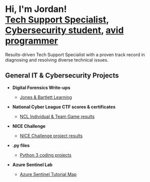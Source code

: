 <h1>Hi, I'm Jordan! <br/><a href="https://www.linkedin.com/in/awl4114awl/">Tech Support Specialist</a>, <a href="https://tryhackme.com/p/awl4114awl">Cybersecurity student</a>, <a href="https://replit.com/@awl4114awl">avid programmer</a></h1>
Results-driven Tech Support Specialist with a proven track record in diagnosing and resolving diverse technical issues.

<h2>General IT & Cybersecurity Projects</h2> 

- <b>Digital Forensics Write-ups</b>
  - [Jones & Bartlett Learning](https://github.com/awl4114awl/Jones-Bartlett-Learning)

- <b>National Cyber League CTF scores & certificates</b>
  - [NCL Individual & Team Game results](https://github.com/awl4114awl/National-Cyber-League-score-cards)

- <b>NICE Challenge</b>
  - [NICE Challenge project results](https://github.com/awl4114awl/NICE-Challenge-Projects)

- <b>.py files</b>
  - [Python 3 coding projects](https://github.com/awl4114awl/.pyfiles)
 
- <b>Azure Sentinel Lab</b>
  - [Azure Sentinel Tutorial Map](https://github.com/awl4114awl/Azure-Sentinel-Tutorial-Map)
